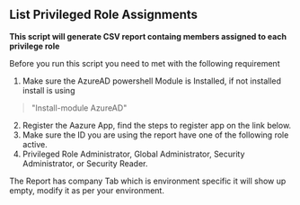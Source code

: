 ## List Privileged Role Assignments ##

**This script will generate CSV report containg members assigned to each privilege role**

Before you run this script you need to met with the following requirement

1. Make sure the AzureAD powershell Module is Installed, if not installed install is using  
> "Install-module AzureAD"
2. Register the Aazure App, find the steps to register app on the link below.
3. Make sure the ID you are using the report have one of the following role active.
4. Privileged Role Administrator, Global Administrator, Security Administrator, or Security Reader.

The Report has company Tab which is environment specific it will show up empty, modify it as per your environment.
